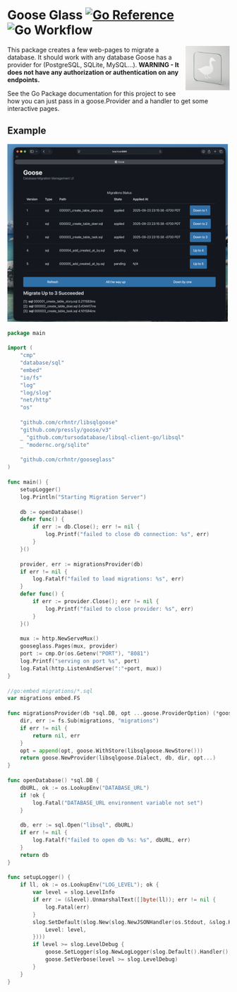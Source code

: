 # Goose Glass [![Go Reference](https://pkg.go.dev/badge/github.com/crhntr/gooseglass.svg)](https://pkg.go.dev/github.com/crhntr/gooseglass) ![Go Workflow](https://github.com/crhntr/gooseglass/actions/workflows/go.yml/badge.svg)

<img src="./assets/graphic.png" width="100" alt="An outline of a Goose on a glass pane." align=right>

This package creates a few web-pages to migrate a database.
It should work with any database Goose has a provider for (PostgreSQL, SQLite, MySQL...).
**WARNING - It does not have any authorization or authentication on any endpoints.**

See the Go Package documentation for this project to see how you can just pass in a goose.Provider and a handler to get some interactive pages. 

## Example

<img width="500" src='assets/screenshot.png'>

```go
package main

import (
	"cmp"
	"database/sql"
	"embed"
	"io/fs"
	"log"
	"log/slog"
	"net/http"
	"os"

	"github.com/crhntr/libsqlgoose"
	"github.com/pressly/goose/v3"
	_ "github.com/tursodatabase/libsql-client-go/libsql"
	_ "modernc.org/sqlite"

	"github.com/crhntr/gooseglass"
)

func main() {
	setupLogger()
	log.Println("Starting Migration Server")

	db := openDatabase()
	defer func() {
		if err := db.Close(); err != nil {
			log.Printf("failed to close db connection: %s", err)
		}
	}()

	provider, err := migrationsProvider(db)
	if err != nil {
		log.Fatalf("failed to load migrations: %s", err)
	}
	defer func() {
		if err := provider.Close(); err != nil {
			log.Printf("failed to close provider: %s", err)
		}
	}()

	mux := http.NewServeMux()
	gooseglass.Pages(mux, provider)
	port := cmp.Or(os.Getenv("PORT"), "8081")
	log.Printf("serving on port %s", port)
	log.Fatal(http.ListenAndServe(":"+port, mux))
}

//go:embed migrations/*.sql
var migrations embed.FS

func migrationsProvider(db *sql.DB, opt ...goose.ProviderOption) (*goose.Provider, error) {
	dir, err := fs.Sub(migrations, "migrations")
	if err != nil {
		return nil, err
	}
	opt = append(opt, goose.WithStore(libsqlgoose.NewStore()))
	return goose.NewProvider(libsqlgoose.Dialect, db, dir, opt...)
}

func openDatabase() *sql.DB {
	dbURL, ok := os.LookupEnv("DATABASE_URL")
	if !ok {
		log.Fatal("DATABASE_URL environment variable not set")
	}

	db, err := sql.Open("libsql", dbURL)
	if err != nil {
		log.Fatalf("failed to open db %s: %s", dbURL, err)
	}
	return db
}

func setupLogger() {
	if ll, ok := os.LookupEnv("LOG_LEVEL"); ok {
		var level = slog.LevelInfo
		if err := (&level).UnmarshalText([]byte(ll)); err != nil {
			log.Fatal(err)
		}
		slog.SetDefault(slog.New(slog.NewJSONHandler(os.Stdout, &slog.HandlerOptions{
			Level: level,
		})))
		if level >= slog.LevelDebug {
			goose.SetLogger(slog.NewLogLogger(slog.Default().Handler(), level))
			goose.SetVerbose(level >= slog.LevelDebug)
		}
	}
}
```
